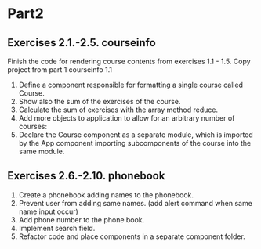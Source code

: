 # Part2

## Exercises 2.1.-2.5. courseinfo

Finish the code for rendering course contents from exercises 1.1 - 1.5.
Copy project from part 1 courseinfo 1.1

1. Define a component responsible for formatting a single course called Course.
2. Show also the sum of the exercises of the course.
3. Calculate the sum of exercises with the array method reduce.
4. Add more objects to application to allow for an arbitrary number of courses:
5. Declare the Course component as a separate module, which is imported by the App component importing subcomponents of the course into the same module.

## Exercises 2.6.-2.10. phonebook

1. Create a phonebook adding names to the phonebook.
2. Prevent user from adding same names. (add alert command when same name input occur)
3. Add phone number to the phone book.
4. Implement search field.
5. Refactor code and place components in a separate component folder.
